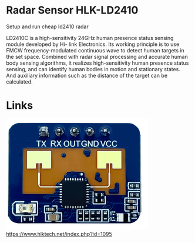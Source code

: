 # Radar Sensor HLK-LD2410
Setup and run cheap ld2410 radar 

LD2410C is a high-sensitivity 24GHz human presence status sensing module developed by Hi-
link Electronics. Its working principle is to use FMCW frequency-modulated continuous wave to
detect human targets in the set space. Combined with radar signal processing and accurate human
body sensing algorithms, it realizes high-sensitivity human presence status sensing, and can identify
human bodies in motion and stationary states. And auxiliary information such as the distance of the
target can be calculated.
# Links
![File not found](ld2410.png)
https://www.hlktech.net/index.php?id=1095
